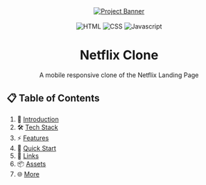 <div align="center">
    <a href="https://netflixandchill.vercel.app" target="_blank">
      <img src="https://github.com/user-attachments/assets/1ceed4a9-3098-49a3-955e-56b1bc7e9569" alt="Project Banner">
    </a>
  <br />
  <br />

  <div>
    <img src="https://img.shields.io/badge/html5-%23E34F26.svg?style=for-the-badge&logo=html5&logoColor=white" alt="HTML" />
    <img src="https://img.shields.io/badge/CSS-239120?&style=for-the-badge&logo=css3&logoColor=white" alt="CSS" />
    <img src="https://img.shields.io/badge/JavaScript-000000?style=for-the-badge&logo=JavaScript&logoColor=white" alt="Javascript" />
  </div>

  <h1 align="center">Netflix Clone</h1>

  <div align="center">
    A mobile responsive clone of the Netflix Landing Page
  </div>
</div>

## 📋 <a name="table">Table of Contents</a>

1. 📢 [Introduction](#introduction)
2. 🛠️ [Tech Stack](#tech-stack)
3. ⚡ [Features](#features)
4. 🚀 [Quick Start](#quick-start)
5. 🔗 [Links](#links)
6. 📦 [Assets](#assets)
7. 🌐 [More](#more)
